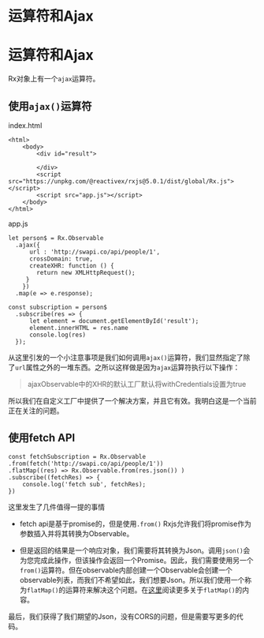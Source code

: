 # 运算符和Ajax

# 运算符和Ajax

Rx对象上有一个`ajax`运算符。

## 使用`ajax()`运算符

index.html

```
<html>
    <body>
        <div id="result">

        </div>
        <script src="https://unpkg.com/@reactivex/rxjs@5.0.1/dist/global/Rx.js"></script>
        <script src="app.js"></script>
    </body>
</html> 
```

app.js

```
let person$ = Rx.Observable
  .ajax({
      url : 'http://swapi.co/api/people/1',
      crossDomain: true, 
      createXHR: function () {
        return new XMLHttpRequest();
     }
    })
  .map(e => e.response);

const subscription = person$
  .subscribe(res => {
      let element = document.getElementById('result');
      element.innerHTML = res.name
      console.log(res)
  }); 
```

从这里引发的一个小注意事项是我们如何调用`ajax()`运算符，我们显然指定了除了`url`属性之外的一堆东西。之所以这样做是因为`ajax`运算符执行以下操作：

> ajaxObservable中的XHR的默认工厂默认将withCredentials设置为true

所以我们在自定义工厂中提供了一个解决方案，并且它有效。我明白这是一个当前正在关注的问题。

## 使用fetch API

```
const fetchSubscription = Rx.Observable
.from(fetch('http://swapi.co/api/people/1'))
.flatMap((res) => Rx.Observable.from(res.json()) )
.subscribe((fetchRes) => {
    console.log('fetch sub', fetchRes);
}) 
```

这里发生了几件值得一提的事情

+   fetch api是基于promise的，但是使用`.from()` Rxjs允许我们将promise作为参数插入并将其转换为Observable。

+   但是返回的结果是一个响应对象，我们需要将其转换为Json。调用`json()`会为您完成此操作，但该操作会返回一个Promise。因此，我们需要使用另一个`from()`运算符。但在observable内部创建一个Observable会创建一个observable列表，而我们不希望如此，我们想要Json。所以我们使用一个称为`flatMap()`的运算符来解决这个问题。在[这里](operators-observable-in-an-observable.html)阅读更多关于`flatMap()`的内容。

最后，我们获得了我们期望的Json，没有CORS的问题，但是需要写更多的代码。
